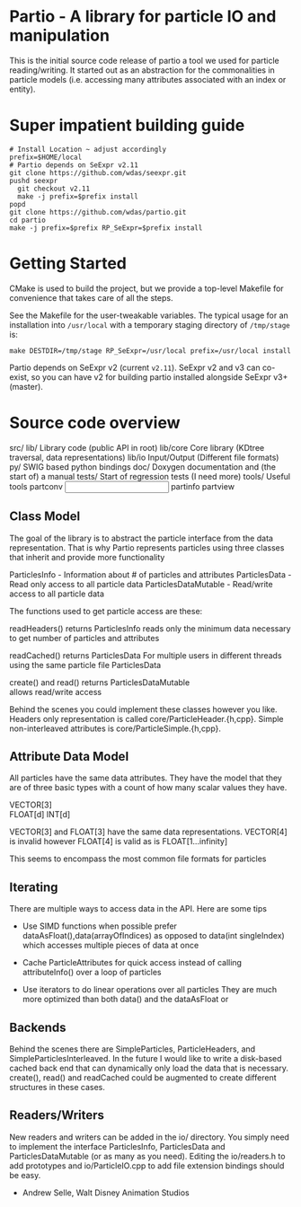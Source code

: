 Partio - A library for particle IO and manipulation
===================================================

This is the initial source code release of partio a tool we used for particle
reading/writing.  It started out as an abstraction for the commonalities in
particle models (i.e. accessing many attributes associated with an index or
entity).

Super impatient building guide
==============================

    # Install Location ~ adjust accordingly
    prefix=$HOME/local
    # Partio depends on SeExpr v2.11
    git clone https://github.com/wdas/seexpr.git
    pushd seexpr
      git checkout v2.11
      make -j prefix=$prefix install
    popd
    git clone https://github.com/wdas/partio.git
    cd partio
    make -j prefix=$prefix RP_SeExpr=$prefix install

Getting Started
===============

CMake is used to build the project, but we provide a top-level Makefile
for convenience that takes care of all the steps.

See the Makefile for the user-tweakable variables.
The typical usage for an installation into `/usr/local`
with a temporary staging directory of `/tmp/stage` is:

    make DESTDIR=/tmp/stage RP_SeExpr=/usr/local prefix=/usr/local install

Partio depends on SeExpr v2 (current `v2.11`).  SeExpr v2 and v3 can co-exist,
so you can have v2 for building partio installed alongside SeExpr v3+ (master).

Source code overview
====================

src/
   lib/      Library code (public API in root)
   lib/core  Core library (KDtree traversal, data representations)
   lib/io    Input/Output (Different file formats)
   py/       SWIG based python bindings
   doc/      Doxygen documentation and (the start of) a manual
   tests/    Start of regression tests (I need more)
   tools/    Useful tools 
             partconv <input format> <output format>
             partinfo <particle file>
             partview <particle file>

Class Model
-----------

The goal of the library is to abstract the particle interface from the data
representation. That is why Partio represents particles using three classes that
inherit and provide more functionality

ParticlesInfo - Information about # of particles and attributes
ParticlesData - Read only access to all particle data
ParticlesDataMutable - Read/write access to all particle data

The functions used to get particle access are these:

readHeaders() 
   returns ParticlesInfo
   reads only the minimum data necessary to get number of particles and
   attributes

readCached()
   returns ParticlesData
   For multiple users in different threads using the same particle file
   ParticlesData

create() and read()
   returns ParticlesDataMutable   
   allows read/write access

Behind the scenes you could implement these classes however you like.  Headers
only representation is called core/ParticleHeader.{h,cpp}.  Simple
non-interleaved attributes is core/ParticleSimple.{h,cpp}.

Attribute Data Model
--------------------

All particles have the same data attributes.  They have the model that they are
of three basic types with a count of how many scalar values they have.

VECTOR[3]    
FLOAT[d]
INT[d]

VECTOR[3] and FLOAT[3] have the same data representations.
VECTOR[4] is invalid however FLOAT[4] is valid as is FLOAT[1...infinity]

This seems to encompass the most common file formats for particles


Iterating
---------

There are multiple ways to access data in the API. Here are
some tips

- Use SIMD functions when possible prefer dataAsFloat(),data(arrayOfIndices) as
  opposed to data(int singleIndex) which accesses multiple pieces of data at
  once

- Cache ParticleAttributes for quick access instead of calling attributeInfo()
  over a loop of particles

- Use iterators to do linear operations over all particles They are much more
  optimized than both data() and the dataAsFloat or


Backends
--------

Behind the scenes there are SimpleParticles, ParticleHeaders, and
SimpleParticlesInterleaved.  In the future I would like to write a disk-based
cached back end that can dynamically only load the data that is necessary.
create(), read() and readCached could be augmented to create different
structures in these cases.

Readers/Writers
---------------

New readers and writers can be added in the io/ directory. You simply need to
implement the interface ParticlesInfo, ParticlesData and ParticlesDataMutable
(or as many as you need). Editing the io/readers.h to add prototypes and
io/ParticleIO.cpp to add file extension bindings should be easy.


- Andrew Selle, Walt Disney Animation Studios
